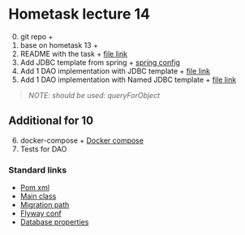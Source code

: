 # Hometask lecture 14
0. git repo +
1. base on hometask 13 +
2. README with the task + [file link](README.md)
3. Add JDBC template from spring + [spring config](src/main/java/by/itacademy/javaenterprise/goralchuk/spring/SpringConfig.java)
4. Add 1 DAO implementation with JDBC template + [file link](src/main/java/by/itacademy/javaenterprise/goralchuk/dao/PatientDAOImpl.java)
5. Add 1 DAO implementation with Named JDBC template + [file link](src/main/java/by/itacademy/javaenterprise/goralchuk/dao/PatientDAOImpl.java)

> *NOTE: should be used: queryForObject*

## Additional for 10
6. docker-compose + [Docker compose](docker-compose.yaml)
7. Tests for DAO

### Standard links
+ [Pom xml](pom.xml)
+ [Main class](src/main/java/by/itacademy/javaenterprise/goralchuk/MainTest.java)
+ [Migration path](src/main/resources/database/migration)
+ [Flyway conf](src/main/resources/flyway.conf)
+ [Database properties](src/main/resources/database.properties)